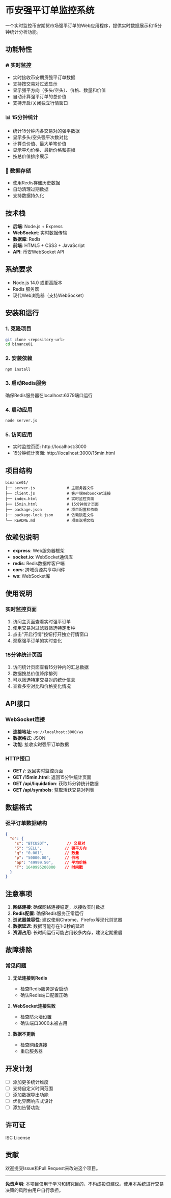 # 币安强平订单监控系统

一个实时监控币安期货市场强平订单的Web应用程序，提供实时数据展示和15分钟统计分析功能。

## 功能特性

### 🔥 实时监控
- 实时接收币安期货强平订单数据
- 支持按交易对过滤显示
- 显示强平方向（多头/空头）、价格、数量和价值
- 自动计算强平订单的总价值
- 支持开启/关闭独立行情窗口

### 📊 15分钟统计
- 统计15分钟内各交易对的强平数据
- 显示多头/空头强平次数对比
- 计算总价值、最大单笔价值
- 显示平均价格、最新价格和振幅
- 按总价值排序展示

### 💾 数据存储
- 使用Redis存储历史数据
- 自动清理过期数据
- 支持数据持久化

## 技术栈

- **后端**: Node.js + Express
- **WebSocket**: 实时数据传输
- **数据库**: Redis
- **前端**: HTML5 + CSS3 + JavaScript
- **API**: 币安WebSocket API

## 系统要求

- Node.js 14.0 或更高版本
- Redis 服务器
- 现代Web浏览器（支持WebSocket）

## 安装和运行

### 1. 克隆项目
```bash
git clone <repository-url>
cd binance01
```

### 2. 安装依赖
```bash
npm install
```

### 3. 启动Redis服务
确保Redis服务器在localhost:6379端口运行

### 4. 启动应用
```bash
node server.js
```

### 5. 访问应用
- 实时监控页面: http://localhost:3000
- 15分钟统计页面: http://localhost:3000/15min.html

## 项目结构

```
binance01/
├── server.js              # 主服务器文件
├── client.js              # 客户端WebSocket连接
├── index.html             # 实时监控页面
├── 15min.html             # 15分钟统计页面
├── package.json           # 项目配置和依赖
├── package-lock.json      # 依赖锁定文件
└── README.md              # 项目说明文档
```

## 依赖包说明

- **express**: Web服务器框架
- **socket.io**: WebSocket通信库
- **redis**: Redis数据库客户端
- **cors**: 跨域资源共享中间件
- **ws**: WebSocket库

## 使用说明

### 实时监控页面
1. 访问主页面查看实时强平订单
2. 使用交易对过滤器筛选特定币种
3. 点击"开启行情"按钮打开独立行情窗口
4. 观察强平订单的实时变化

### 15分钟统计页面
1. 访问统计页面查看15分钟内的汇总数据
2. 数据按总价值降序排列
3. 可以筛选特定交易对的统计信息
4. 查看多空对比和价格变化情况

## API接口

### WebSocket连接
- **连接地址**: `ws://localhost:3000/ws`
- **数据格式**: JSON
- **功能**: 接收实时强平订单数据

### HTTP接口
- **GET /**: 返回实时监控页面
- **GET /15min.html**: 返回15分钟统计页面
- **GET /api/liquidation**: 获取15分钟统计数据
- **GET /api/symbols**: 获取活跃交易对列表

## 数据格式

### 强平订单数据结构
```json
{
  "o": {
    "s": "BTCUSDT",        // 交易对
    "S": "SELL",          // 强平方向
    "q": "0.001",         // 数量
    "p": "50000.00",      // 价格
    "ap": "49999.50",     // 平均价格
    "T": 1640995200000    // 时间戳
  }
}
```

## 注意事项

1. **网络连接**: 确保网络连接稳定，以接收实时数据
2. **Redis配置**: 确保Redis服务正常运行
3. **浏览器兼容性**: 建议使用Chrome、Firefox等现代浏览器
4. **数据延迟**: 数据可能存在1-2秒的延迟
5. **资源占用**: 长时间运行可能占用较多内存，建议定期重启

## 故障排除

### 常见问题

1. **无法连接到Redis**
   - 检查Redis服务是否启动
   - 确认Redis端口配置正确

2. **WebSocket连接失败**
   - 检查防火墙设置
   - 确认端口3000未被占用

3. **数据不更新**
   - 检查网络连接
   - 重启服务器

## 开发计划

- [ ] 添加更多统计维度
- [ ] 支持自定义时间范围
- [ ] 添加数据导出功能
- [ ] 优化界面响应式设计
- [ ] 添加告警功能

## 许可证

ISC License

## 贡献

欢迎提交Issue和Pull Request来改进这个项目。

---

**免责声明**: 本项目仅用于学习和研究目的，不构成投资建议。使用本系统进行交易决策的风险由用户自行承担。